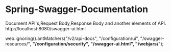 # Spring-Swagger-Documentation
Document API's,Request Body,Response Body and another elements of API.
http://localhost:8080/swagger-ui.html


  web.ignoring().antMatchers("/v2/api-docs",
                                   "/configuration/ui",
                                   "/swagger-resources/**",
                                   "/configuration/security",
                                   "/swagger-ui.html",
                                   "/webjars/**");
